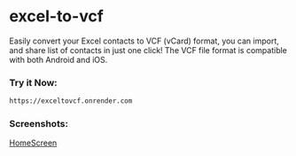 # excel-to-vcf

Easily convert your Excel contacts to VCF (vCard) format, you can import, and share list of contacts in just one click! 
The VCF file format is compatible with both Android and iOS.

### Try it Now: 
``` bash 
https://exceltovcf.onrender.com
```

### Screenshots:


[HomeScreen](https://github.com/umendra-pardhi/excel-to-vcf/blob/main/screenshots/download_vcf_file.png)